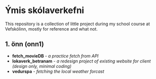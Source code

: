 # Ýmis skólaverkefni
This repository is a collection of little project during my school course at Vefskólinn, mostly for reference and what not.

## 1. önn (onn1)
* **fetch_movieDB** - *a practice fetch from API*
* **lokaverk_betranam** - *a redesign project of existing website for client (design only, minimal coding)*
* **vedurspa** - *fetching the local weather forcast*
